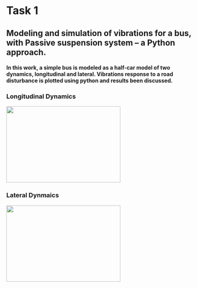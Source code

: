 # Task 1

## Modeling and simulation of vibrations for a bus, with Passive suspension system – a Python approach.

#### In this work, a simple bus is modeled as a half-car model of two dynamics, longitudinal and lateral. Vibrations response to a road disturbance is plotted using python and results been discussed.

### Longitudinal Dynamics

<img src="https://github.com/RamiSketcher/MEE42201-Mechanical-Vibrations/blob/master/Coursework-Tasks/Task-1/Photos/HCMLong.png" height="200" width="300" />

### Lateral Dynmaics

<img src="https://github.com/RamiSketcher/MEE42201-Mechanical-Vibrations/blob/master/Coursework-Tasks/Task-1/Photos/HCMLat.png" height="200" width="300" />